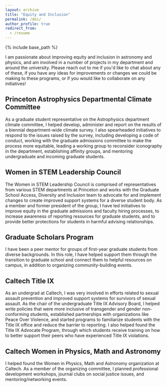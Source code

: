 ```yaml
---
layout: archive
title: "Equity and Inclusion"
permalink: /dei/
author_profile: true
redirect_from:
  - /resume
---
```


{% include base_path %}

I am passionate about improving equity and inclusion in astronomy and physics, and am involved in a number of projects in my department and around the university. Please reach out to me if you'd like to chat about any of these, if you have any ideas for improvements or changes we could be making to these programs, or if you would like to collaborate on any initiatives! 

## Princeton Astrophysics Departmental Climate Committee
As a graduate student representative on the Astrophysics department climate committee, I helped develop, administer and report on the results of a biennial department-wide climate survey. I also spearheaded initiatives to respond to the issues raised by the survey, including developing a code of conduct, working with the graduate admissions committee to make the process more equitable, leading a working group to reconsider iconography in the department, establishing affinity groups, and mentoring undergraduate and incoming graduate students.

## Women in STEM Leadership Council
The Women in STEM Leadership Council is comprised of representatives from various STEM departments at Princeton and works with the Graduate School Access, Diversity and Inclusion team to advocate for and implement changes to create improved support systems for a diverse student body. As a member and former president of the group, I have led initiatives to improve equity in the graduate admissions and faculty hiring processes, to increase awareness of reporting resources for graduate students, and to provide better protections for students in harmful advising relationships. 

## Graduate Scholars Program
I have been a peer mentor for groups of first-year graduate students from diverse backgrounds. In this role, I have helped support them through the transition to graduate school and connect them to helpful resources on campus, in addition to organizing community-building events.

## Caltech Title IX
As an undergrad at Caltech, I was very involved in efforts related to sexual assault prevention and improved support systems for survivors of sexual assault. As the chair of the undergraduate Title IX Advisory Board, I helped write policies that were more inclusive of transgender and gender non-conforming students, established partnerships with organizations like Peace Over Violence, and started programs to familiarize students with the Title IX office and reduce the barrier to reporting. I also helped found the Title IX Advocate Program, through which students receive training on how to better support their peers who have experienced Title IX violations. 

## Caltech Women in Physics, Math and Astronomy
I helped found the Women in Physics, Math and Astronomy organization at Caltech. As a member of the organizing committee, I planned professional development workshops, journal clubs on social justice issues, and mentoring/networking events.
